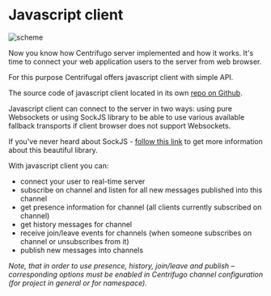 # Javascript client

![scheme](https://raw.githubusercontent.com/centrifugal/documentation/master/assets/images/scheme_client.png)

Now you know how Centrifugo server implemented and how it works. It's time to connect your
web application users to the server from web browser.

For this purpose Centrifugal offers javascript client with simple API.

The source code of javascript client located in its own [repo on Github](https://github.com/centrifugal/centrifuge-js).

Javascript client can connect to the server in two ways: using pure Websockets or using
SockJS library to be able to use various available fallback transports if client browser
does not support Websockets.

If you've never heard about SockJS - [follow this link](https://github.com/sockjs/sockjs-client) to
get more information about this beautiful library.

With javascript client you can:

* connect your user to real-time server
* subscribe on channel and listen for all new messages published into this channel
* get presence information for channel (all clients currently subscribed on channel)
* get history messages for channel
* receive join/leave events for channels (when someone subscribes on channel or unsubscribes from it)
* publish new messages into channels

*Note, that in order to use presence, history, join/leave and publish – corresponding options
must be enabled in Centrifugo channel configuration (for project in general or for namespace).*
